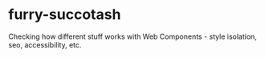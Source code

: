 # furry-succotash
Checking how different stuff works with Web Components - style isolation, seo, accessibility, etc.

